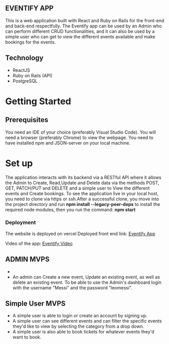 ## EVENTIFY APP

This is a web application built with React and Ruby on Rails for the front-end and back-end respectfully.
The Eventify app can be used by an Admin who can perform different CRUD functionalities, and it can also be used by a simple user who can get to view the different events available and make bookings for the events.


## Technology

- ReactJS
- Ruby on Rails (API)
- PostgreSQL

# Getting Started 

## Prerequisites

You need an IDE of your choice (preferably Visual Studio Code). You will need a browser (preferably Chrome) to view the webpage. You need to have installed npm and JSON-server on your local machine.

# Set up

The application interacts with its backend via a RESTful API where it allows the Admin to Create, Read,Update and Delete data via the methods POST, GET, PATCH/PUT and DELETE and a simple user to View the different events and Create bookings.
To see the application live in your local host, you need to clone via https or ssh.After a successful clone, you move into the project directory and run **npm install --legacy-peer-deps** to install the required node modules, then you run the command: **npm start**

### Deployment
The website is deployed on vercel
Deployed front end link: [Eventify App](new-eventify-p3mwykxe7-collins7-7.vercel.app)

Video of the app: [Eventify Video](https://watch.screencastify.com/v/5cpDBEjXsaCC9KwpHO1X)


## ADMIN MVPS
- 
- An admin can Create a new event, Update an existing event, as well as delete an existing event.
To be able to use the Admin's dashboard login with the username "Messi" and the password "leomessi".

## Simple User MVPS
- A simple user is able to login or create an account by signing up.
- A simple user can see different events and can filter the specific events they'd like to view by selecting the category from a drop down.
- A simple user is also able to book tickets for whatever events they'd want to book.
